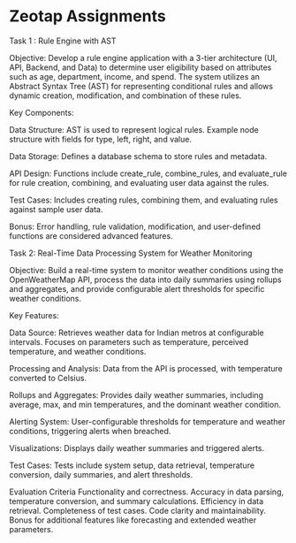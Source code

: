# Zeotap Assignments
Task 1 : Rule Engine with AST

Objective: Develop a rule engine application with a 3-tier architecture (UI, API, Backend, and Data) to determine user eligibility based on attributes such as age, department, income, and spend. The system utilizes an Abstract Syntax Tree (AST) for representing conditional rules and allows dynamic creation, modification, and combination of these rules.

Key Components:

Data Structure:
AST is used to represent logical rules.
Example node structure with fields for type, left, right, and value.

Data Storage:
Defines a database schema to store rules and metadata.

API Design:
Functions include create_rule, combine_rules, and evaluate_rule for rule creation, combining, and evaluating user data against the rules.

Test Cases:
Includes creating rules, combining them, and evaluating rules against sample user data.

Bonus:
Error handling, rule validation, modification, and user-defined functions are considered advanced features.

Task 2: Real-Time Data Processing System for Weather Monitoring

Objective: Build a real-time system to monitor weather conditions using the OpenWeatherMap API, process the data into daily summaries using rollups and aggregates, and provide configurable alert thresholds for specific weather conditions.

Key Features:

Data Source:
Retrieves weather data for Indian metros at configurable intervals.
Focuses on parameters such as temperature, perceived temperature, and weather conditions.

Processing and Analysis:
Data from the API is processed, with temperature converted to Celsius.

Rollups and Aggregates:
Provides daily weather summaries, including average, max, and min temperatures, and the dominant weather condition.

Alerting System:
User-configurable thresholds for temperature and weather conditions, triggering alerts when breached.

Visualizations:
Displays daily weather summaries and triggered alerts.

Test Cases:
Tests include system setup, data retrieval, temperature conversion, daily summaries, and alert thresholds.

Evaluation Criteria
Functionality and correctness.
Accuracy in data parsing, temperature conversion, and summary calculations.
Efficiency in data retrieval.
Completeness of test cases.
Code clarity and maintainability.
Bonus for additional features like forecasting and extended weather parameters.
